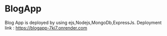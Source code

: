 # BlogApp
Blog App is deployed by using ejs,Nodejs,MongoDb,ExpressJs.
Deployment link : https://blogapp-7ki7.onrender.com
